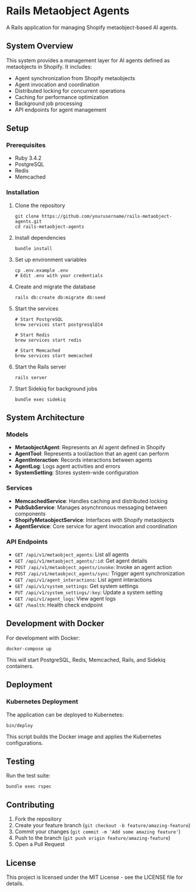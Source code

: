 # Rails Metaobject Agents

A Rails application for managing Shopify metaobject-based AI agents.

## System Overview

This system provides a management layer for AI agents defined as metaobjects in Shopify. It includes:

- Agent synchronization from Shopify metaobjects
- Agent invocation and coordination
- Distributed locking for concurrent operations
- Caching for performance optimization
- Background job processing
- API endpoints for agent management

## Setup

### Prerequisites

- Ruby 3.4.2
- PostgreSQL
- Redis
- Memcached

### Installation

1. Clone the repository
   ```
   git clone https://github.com/yourusername/rails-metaobject-agents.git
   cd rails-metaobject-agents
   ```

2. Install dependencies
   ```
   bundle install
   ```

3. Set up environment variables
   ```
   cp .env.example .env
   # Edit .env with your credentials
   ```

4. Create and migrate the database
   ```
   rails db:create db:migrate db:seed
   ```

5. Start the services
   ```
   # Start PostgreSQL
   brew services start postgresql@14
   
   # Start Redis
   brew services start redis
   
   # Start Memcached
   brew services start memcached
   ```

6. Start the Rails server
   ```
   rails server
   ```

7. Start Sidekiq for background jobs
   ```
   bundle exec sidekiq
   ```

## System Architecture

### Models

- **MetaobjectAgent**: Represents an AI agent defined in Shopify
- **AgentTool**: Represents a tool/action that an agent can perform
- **AgentInteraction**: Records interactions between agents
- **AgentLog**: Logs agent activities and errors
- **SystemSetting**: Stores system-wide configuration

### Services

- **MemcachedService**: Handles caching and distributed locking
- **PubSubService**: Manages asynchronous messaging between components
- **ShopifyMetaobjectService**: Interfaces with Shopify metaobjects
- **AgentService**: Core service for agent invocation and coordination

### API Endpoints

- `GET /api/v1/metaobject_agents`: List all agents
- `GET /api/v1/metaobject_agents/:id`: Get agent details
- `POST /api/v1/metaobject_agents/invoke`: Invoke an agent action
- `POST /api/v1/metaobject_agents/sync`: Trigger agent synchronization
- `GET /api/v1/agent_interactions`: List agent interactions
- `GET /api/v1/system_settings`: Get system settings
- `PUT /api/v1/system_settings/:key`: Update a system setting
- `GET /api/v1/agent_logs`: View agent logs
- `GET /health`: Health check endpoint

## Development with Docker

For development with Docker:

```
docker-compose up
```

This will start PostgreSQL, Redis, Memcached, Rails, and Sidekiq containers.

## Deployment

### Kubernetes Deployment

The application can be deployed to Kubernetes:

```
bin/deploy
```

This script builds the Docker image and applies the Kubernetes configurations.

## Testing

Run the test suite:

```
bundle exec rspec
```

## Contributing

1. Fork the repository
2. Create your feature branch (`git checkout -b feature/amazing-feature`)
3. Commit your changes (`git commit -m 'Add some amazing feature'`)
4. Push to the branch (`git push origin feature/amazing-feature`)
5. Open a Pull Request

## License

This project is licensed under the MIT License - see the LICENSE file for details.